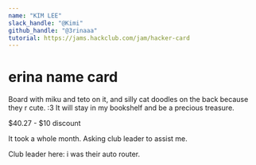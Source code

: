```yaml
---
name: "KIM LEE"
slack_handle: "@Kimi"
github_handle: "@3rinaaa"
tutorial: https://jams.hackclub.com/jam/hacker-card
---
```


# erina name card

<!-- Describe your board in 2-3 sentences. What are you making? What will it do? -->
Board with miku and teto on it, and silly cat doodles on the back because they r cute. :3
It will stay in my bookshelf and be a precious treasure.
<!-- How much is it going to cost? -->

$40.27 - $10 discount

<!-- Tell us a little bit about your design process. What were some challenges? What helped? ***Totally optional*** -->
It took a whole month. Asking club leader to assist me.

Club leader here: i was their auto router.
